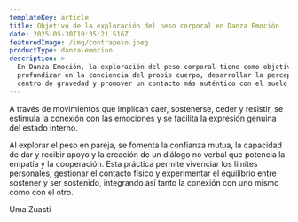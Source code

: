 ```yaml
---
templateKey: article
title: Objetivo de la exploración del peso corporal en Danza Emoción
date: 2025-05-30T10:35:21.516Z
featuredImage: /img/contrapeso.jpeg
productType: danza-emocion
description: >-
  En Danza Emoción, la exploración del peso corporal tiene como objetivo
  profundizar en la conciencia del propio cuerpo, desarrollar la percepción del
  centro de gravedad y promover un contacto más auténtico con el suelo.
---
```

A través de movimientos que implican caer, sostenerse, ceder y resistir, se estimula la conexión con las emociones y se facilita la expresión genuina del estado interno.

Al explorar el peso en pareja, se fomenta la confianza mutua, la capacidad de dar y recibir apoyo y la creación de un diálogo no verbal que potencia la empatía y la cooperación. Esta práctica permite vivenciar los límites personales, gestionar el contacto físico y experimentar el equilibrio entre sostener y ser sostenido, integrando así tanto la conexión con uno mismo como con el otro.

Uma Zuasti
